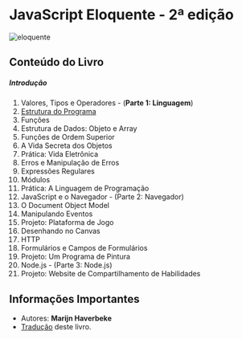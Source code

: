 # JavaScript Eloquente - 2ª edição

![eloquente](https://braziljs.github.io/eloquente-javascript/assets/images/cover.png)

## Conteúdo do Livro

##### Introdução

1. Valores, Tipos e Operadores - (**Parte 1: Linguagem**)
1. [Estrutura do Programa](https://github.com/Darlley/ExerciciosLivros/tree/master/tecnologia/eloquentejavascript/segundocapitulo)
1. Funções
1. Estrutura de Dados: Objeto e Array
1. Funções de Ordem Superior
1. A Vida Secreta dos Objetos
1. Prática: Vida Eletrônica
1. Erros e Manipulação de Erros
1. Expressões Regulares
1. Módulos
1. Prática: A Linguagem de Programação
1. JavaScript e o Navegador - (Parte 2: Navegador)
1. O Document Object Model
1. Manipulando Eventos
1. Projeto: Plataforma de Jogo
1. Desenhando no Canvas
1. HTTP
1. Formulários e Campos de Formulários
1. Projeto: Um Programa de Pintura
1. Node.js - (Parte 3: Node.js)
1. Projeto: Website de Compartilhamento de Habilidades

## Informações Importantes

- Autores: **Marijn Haverbeke**
- [Tradução](https://github.com/braziljs/eloquente-javascript/blob/master/README.md) deste livro.
